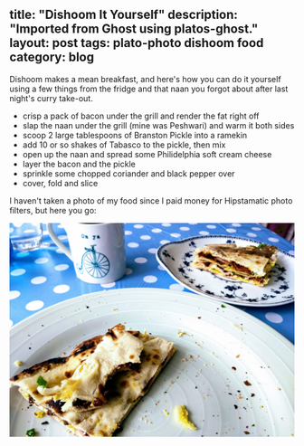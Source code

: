 title: "Dishoom It Yourself"
description: "Imported from Ghost using platos-ghost."
layout: post
tags: plato-photo dishoom food
category: blog
---

Dishoom makes a mean breakfast, and here's how you can do it yourself using a few things from the fridge and that naan you forgot about after last night's curry take-out.

* crisp a pack of bacon under the grill and render the fat right off
* slap the naan under the grill (mine was Peshwari) and warm it both sides
* scoop 2 large tablespoons of Branston Pickle into a ramekin
* add 10 or so shakes of Tabasco to the pickle, then mix
* open up the naan and spread some Philidelphia soft cream cheese
* layer the bacon and the pickle
* sprinkle some chopped coriander and black pepper over
* cover, fold and slice

I haven't taken a photo of my food since I paid money for Hipstamatic photo filters, but here you go:

![anglo-indian bacon butty](IMG_20170430_135037.jpg)


